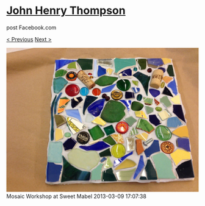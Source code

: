 # [John Henry Thompson](../README.md)
post Facebook.com

[< Previous](2013-03-09-3.md) [Next >](2013-03-09-5.md)

[![](../media/2013-03-09/Mosaic-Workshop-at-Sweet-Mabel-3.jpg)](../README.md)
Mosaic Workshop at Sweet Mabel
2013-03-09 17:07:38